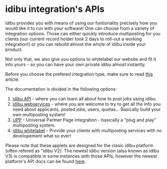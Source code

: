 idibu integration's APIs
=========

idibu provides you with means of using our funtionality precisely how you would like it to run with your software! One can choose from a variety of integration options. Those can either quickly introduce multiposting for you clients (our current record holder took 2 days to roll-out a working integration!) or you can rebuild almost the whole of idibu inside your product.

Not only that, we also give you options to whitelabel our website and fit it into yours - so you can have your own private idibu almost instantly.

Before you choose the prefered integration type, make sure to read <a href="https://github.com/oneworldmarket/idibu-api/blob/master/before-you-begin.md">this</a> article.

The documentation is divided in the following options:

1. [idibu API](https://github.com/oneworldmarket/idibu-api/tree/master/api-v3) - where you can learn all about how to post jobs using idibu.
2. [idibu webservices](https://github.com/oneworldmarket/idibu-api/tree/master/webservices) - where you are welcome to try to get all the info you need about applicants, posted jobs, users, quotas... Basically build your own multiposting system!
3. [UPP](https://github.com/oneworldmarket/idibu-api/blob/master/UPP) - Universal Partner Page integration - basically a "plug and play" multiposting system.
4. [idibu whitelabel](https://github.com/oneworldmarket/idibu-api/tree/master/whitelabel) - Provide your clients with multiposting services with no developement what so ever!

Please note that these applets are designed for the clasic idibu platform (often refered as "idibu V2). The newest idibu version (also known as idibu V3) is compatible in some instances with those APIs, however the newest platform's API docs can be found [here](https://github.com/oneworldmarket/idibu-v3-api).

